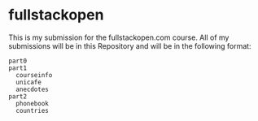 # fullstackopen
This is my submission for the fullstackopen.com course.
All of my submissions will be in this Repository and will be in the following format:
```
part0
part1
  courseinfo
  unicafe
  anecdotes
part2
  phonebook
  countries
```